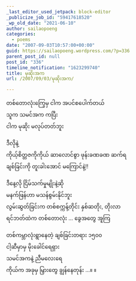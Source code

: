 ```yaml
---
_last_editor_used_jetpack: block-editor
_publicize_job_id: "59417618520"
_wp_old_date: "2021-06-10"
author: sailaopoeng
categories:
  - poems
date: "2007-09-03T10:57:00+00:00"
guid: https://sailaopoeng.wordpress.com/?p=336
parent_post_id: null
post_id: "336"
timeline_notification: "1623299740"
title: မုဆိုးအက
url: /2007/09/03/မုဆိုးအက/

---
```

တစ်တောလုံးကြွေမှ ငါက အပင်စပေါက်တယ်  
သူက သမင်အက ကပြီး  
ငါက မုဆိုး မလုပ်တတ်ဘူး

ဒီလိုနဲ့  
ကိုယ့်စိတ္တဇကိုကိုယ် ဆာလောင်စွာ ဖုန်းခဏခဏ ဆက်ရ  
ချစ်ခြင်းကို တူးခါးအောင် မကြောင်နဲ့!!

ဒီနေ့လို ငြိမ်သက်မှုမျိုးနဲ့ဆို  
မနက်ဖြန်ဟာ မသန်စွမ်းနိုင်ဘူး  
လွမ်းဆွတ်ခြင်းက တစ်စက္ကန့်တိုင်း နှစ်ဆတိုး, တိုးလာ  
ရင်ဘတ်ထဲက တစ်တောလုံး … ခွေအတွေ အူကြ

တစ်ကမ္ဘာလုံးရွာနေတဲ့ ချစ်ခြင်းတရား ၁၅၀၀  
ငါ့ဆီမှာမှ မိုးခေါင်ရေရှား  
သမင်အကနဲ့ ညီမလေးရေ  
ကိုယ်က အခုမှ မြှားတွေ ချွန်နေတုန်း …။ ။
